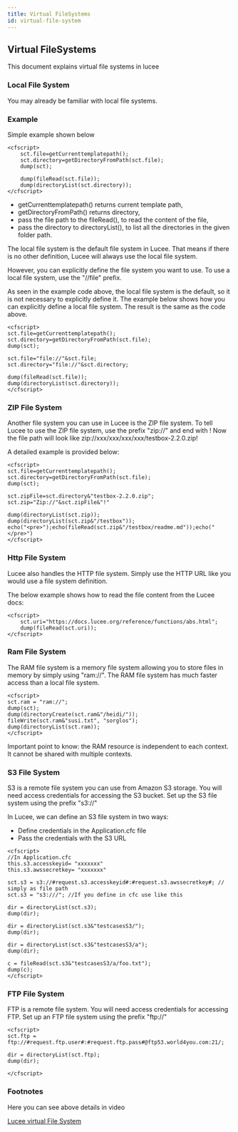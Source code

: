 ```yaml
---
title: Virtual FileSystems
id: virtual-file-system
---
```

## Virtual FileSystems ##

This document explains virtual file systems in lucee

### Local File System ###

You may already be familiar with local file systems.

### Example ###
Simple example shown below

```lucee
<cfscript>
	sct.file=getCurrenttemplatepath();
	sct.directory=getDirectoryFromPath(sct.file);
	dump(sct);

	dump(fileRead(sct.file));
	dump(directoryList(sct.directory));
</cfscript>
```

* getCurrenttemplatepath() returns current template path,
* getDirectoryFromPath() returns directory,
* pass the file path to the fileRead(), to read the content of the file,
* pass the directory to directoryList(), to list all the directories in the given folder path.

The local file system is the default file system in Lucee. That means if there is no other definition, Lucee will always use the local file system.

However, you can explicitly define the file system you want to use. To use a local file system, use the "//file" prefix.

As seen in the example code above, the local file system is the default, so it is not necessary to explicitly define it. The example below shows how you can explicitly define a local file system. The result is the same as the code above.

```lucee
<cfscript>
sct.file=getCurrenttemplatepath();
sct.directory=getDirectoryFromPath(sct.file);
dump(sct);

sct.file="file://"&sct.file;
sct.directory="file://"&sct.directory;

dump(fileRead(sct.file));
dump(directoryList(sct.directory));
</cfscript>
```

### ZIP File System ###

Another file system you can use in Lucee is the ZIP file system.
To tell Lucee to use the ZIP file system, use the prefix "zip://" and end with !
Now the file path will look like zip://xxx/xxx/xxx/xxx/testbox-2.2.0.zip!

A detailed example is provided below:

```lucee
<cfscript>
sct.file=getCurrenttemplatepath();
sct.directory=getDirectoryFromPath(sct.file);
dump(sct);

sct.zipFile=sct.directory&"testbox-2.2.0.zip";
sct.zip="Zip://"&sct.zipFile&"!"

dump(directoryList(sct.zip));
dump(directoryList(sct.zip&"/testbox"));
echo("<pre>");echo(fileRead(sct.zip&"/testbox/readme.md"));echo("</pre>")
</cfscript>
```

### Http File System ###

Lucee also handles the HTTP file system. Simply use the HTTP URL like you would use a file system definition.

The below example shows how to read the file content from the Lucee docs:

```lucee
<cfscript>
	sct.uri="https://docs.lucee.org/reference/functions/abs.html";
	dump(fileRead(sct.uri));
</cfscript>
```


### Ram File System ###

The RAM file system is a memory file system allowing you to store files in memory by simply using "ram://". The RAM file system has much faster access than a local file system.

```lucee
<cfscript>
sct.ram = "ram://";
dump(sct);
dump(directoryCreate(sct.ram&"/heidi/"));
fileWrite(sct.ram&"susi.txt", "sorglos");
dump(directoryList(sct.ram));
</cfscript>
```

Important point to know: the RAM resource is independent to each context. It cannot be shared with multiple contexts.

### S3 File System ###

S3 is a remote file system you can use from Amazon S3 storage. You will need access credentials for accessing the S3 bucket. Set up the S3 file system using the prefix "s3://"

In Lucee, we can define an S3 file system in two ways:

* Define credentials in the Application.cfc file
* Pass the credentials with the S3 URL

```lucee
<cfscript>
//In Application.cfc
this.s3.accesskeyid= "xxxxxxx"
this.s3.awssecretkey= "xxxxxxx"

sct.s3 = s3://#request.s3.accesskeyid#:#request.s3.awssecretkey#; // simply as file path
sct.s3 = "s3:///"; //If you define in cfc use like this

dir = directoryList(sct.s3);
dump(dir);

dir = directoryList(sct.s3&"testcasesS3/");
dump(dir);

dir = directoryList(sct.s3&"testcasesS3/a");
dump(dir);

c = fileRead(sct.s3&"testcasesS3/a/foo.txt");
dump(c);
</cfscript>
```
### FTP File System ###

FTP is a remote file system. You will need access credentials for accessing FTP. Set up an FTP file system using the prefix "ftp://"


```lucee
<cfscript>
sct.ftp = ftp://#request.ftp.user#:#request.ftp.pass#@ftp53.world4you.com:21/;

dir = directoryList(sct.ftp);
dump(dir);

</cfscript>
```
### Footnotes ###

Here you can see above details in video

[Lucee virtual File System](https://www.youtube.com/watch?time_continue=693&v=AzUNVYrbWiQ)